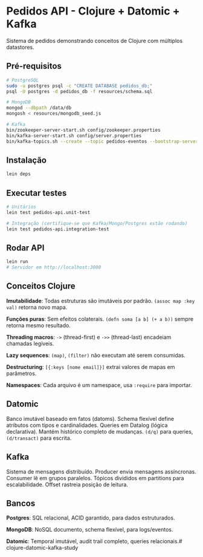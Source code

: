 # Pedidos API - Clojure + Datomic + Kafka

Sistema de pedidos demonstrando conceitos de Clojure com múltiplos datastores.

## Pré-requisitos

```bash
# PostgreSQL
sudo -u postgres psql -c "CREATE DATABASE pedidos_db;"
psql -U postgres -d pedidos_db -f resources/schema.sql

# MongoDB
mongod --dbpath /data/db
mongosh < resources/mongodb_seed.js

# Kafka
bin/zookeeper-server-start.sh config/zookeeper.properties
bin/kafka-server-start.sh config/server.properties
bin/kafka-topics.sh --create --topic pedidos-eventos --bootstrap-server localhost:9092
```

## Instalação

```bash
lein deps
```

## Executar testes

```bash
# Unitários
lein test pedidos-api.unit-test

# Integração (certifique-se que Kafka/Mongo/Postgres estão rodando)
lein test pedidos-api.integration-test
```

## Rodar API

```bash
lein run
# Servidor em http://localhost:3000
```

## Conceitos Clojure

**Imutabilidade**: Todas estruturas são imutáveis por padrão. `(assoc map :key val)` retorna novo mapa.

**Funções puras**: Sem efeitos colaterais. `(defn soma [a b] (+ a b))` sempre retorna mesmo resultado.

**Threading macros**: `->` (thread-first) e `->>` (thread-last) encadeiam chamadas legíveis.

**Lazy sequences**: `(map)`, `(filter)` não executam até serem consumidas.

**Destructuring**: `[{:keys [nome email]}]` extrai valores de mapas em parâmetros.

**Namespaces**: Cada arquivo é um namespace, usa `:require` para importar.

## Datomic

Banco imutável baseado em fatos (datoms). Schema flexível define atributos com tipos e cardinalidades. Queries em Datalog (lógica declarativa). Mantém histórico completo de mudanças. `(d/q)` para queries, `(d/transact)` para escrita.

## Kafka

Sistema de mensagens distribuído. Producer envia mensagens assíncronas. Consumer lê em grupos paralelos. Tópicos divididos em partitions para escalabilidade. Offset rastreia posição de leitura.

## Bancos

**Postgres**: SQL relacional, ACID garantido, para dados estruturados.

**MongoDB**: NoSQL documento, schema flexível, para logs/eventos.

**Datomic**: Temporal imutável, audit trail completo, queries relacionais.# clojure-datomic-kafka-study
